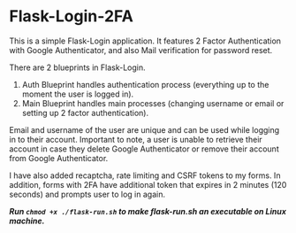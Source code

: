 # Flask-Login-2FA
This is a simple Flask-Login application.
It features 2 Factor Authentication with Google Authenticator, and also Mail verification for password reset. 

There are 2 blueprints in Flask-Login.
1. Auth Blueprint handles authentication process (everything up to the moment the user is logged in).
2. Main Blueprint handles main processes (changing username or email or setting up 2 factor authentication).

Email and username of the user are unique and can be used while logging in to their account. 
Important to note, a user is unable to retrieve their account in case they delete Google Authenticator or remove their account from Google Authenticator.

I have also added recaptcha, rate limiting and CSRF tokens to my forms.
In addition, forms with 2FA have additional token that expires in 2 minutes (120 seconds) and prompts user to log in again.

_**Run `chmod +x ./flask-run.sh` to make flask-run.sh an executable on Linux machine.**_

